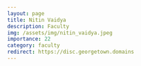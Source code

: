 ```yaml
---
layout: page
title: Nitin Vaidya
description: Faculty
img: /assets/img/nitin_vaidya.jpeg
importance: 22
category: faculty
redirect: https://disc.georgetown.domains
---
```

